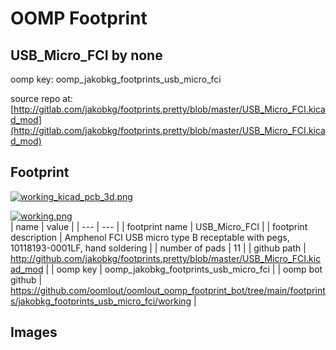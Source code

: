 # OOMP Footprint  
## USB_Micro_FCI  by none  
  
oomp key: oomp_jakobkg_footprints_usb_micro_fci  
  
source repo at: [http://gitlab.com/jakobkg/footprints.pretty/blob/master/USB_Micro_FCI.kicad_mod](http://gitlab.com/jakobkg/footprints.pretty/blob/master/USB_Micro_FCI.kicad_mod)  
## Footprint  
  
[![working_kicad_pcb_3d.png](working_kicad_pcb_3d_600.png)](working_kicad_pcb_3d.png)  
  
[![working.png](working_600.png)](working.png)  
| name | value | 
| --- | --- | 
| footprint name | USB_Micro_FCI | 
| footprint description | Amphenol FCI USB micro type B receptable with pegs, 10118193-0001LF, hand soldering | 
| number of pads | 11 | 
| github path | http://github.com/jakobkg/footprints.pretty/blob/master/USB_Micro_FCI.kicad_mod | 
| oomp key | oomp_jakobkg_footprints_usb_micro_fci | 
| oomp bot github | https://github.com/oomlout/oomlout_oomp_footprint_bot/tree/main/footprints/jakobkg_footprints_usb_micro_fci/working | 
## Images  
